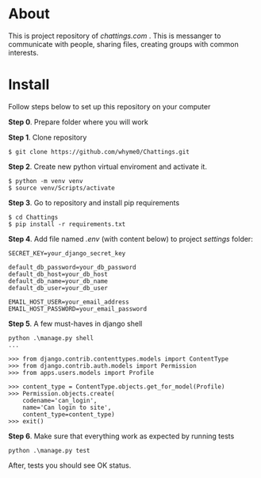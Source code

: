 # About

This is project repository of *chattings.com* . This is messanger to communicate with people, sharing files, creating groups  with common interests.

# Install

Follow steps below to set up this repository on your computer

**Step 0**. Prepare folder where you will work

**Step 1**. Clone repository 
```
$ git clone https://github.com/whyme0/Chattings.git
```

**Step 2**. Create new python virtual enviroment and activate it.
```
$ python -m venv venv
$ source venv/Scripts/activate
```

**Step 3**. Go to repository and install pip requirements
```
$ cd Chattings
$ pip install -r requirements.txt
```

**Step 4**. Add file named *.env* (with content below) to project *settings* folder:
```
SECRET_KEY=your_django_secret_key

default_db_password=your_db_password
default_db_host=your_db_host
default_db_name=your_db_name
default_db_user=your_db_user

EMAIL_HOST_USER=your_email_address
EMAIL_HOST_PASSWORD=your_email_password
```

**Step 5**. A few must-haves in django shell
```
python .\manage.py shell
...

>>> from django.contrib.contenttypes.models import ContentType
>>> from django.contrib.auth.models import Permission
>>> from apps.users.models import Profile

>>> content_type = ContentType.objects.get_for_model(Profile)
>>> Permission.objects.create(
    codename='can_login',
    name='Can login to site',
    content_type=content_type)
>>> exit()
```

**Step 6**. Make sure that everything work as expected by running tests
```
python .\manage.py test
```

After, tests you should see OK status.
